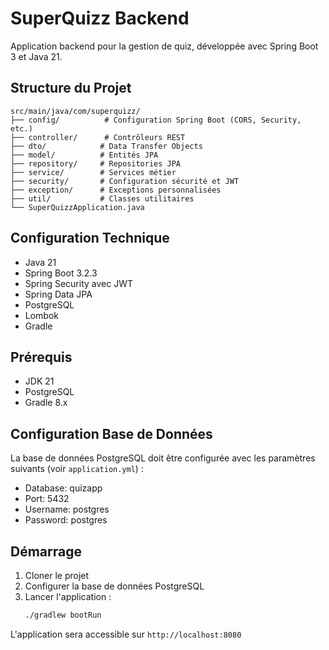# SuperQuizz Backend

Application backend pour la gestion de quiz, développée avec Spring Boot 3 et Java 21.

## Structure du Projet

```
src/main/java/com/superquizz/
├── config/          # Configuration Spring Boot (CORS, Security, etc.)
├── controller/      # Contrôleurs REST
├── dto/            # Data Transfer Objects
├── model/          # Entités JPA
├── repository/     # Repositories JPA
├── service/        # Services métier
├── security/       # Configuration sécurité et JWT
├── exception/      # Exceptions personnalisées
├── util/           # Classes utilitaires
└── SuperQuizzApplication.java
```

## Configuration Technique

- Java 21
- Spring Boot 3.2.3
- Spring Security avec JWT
- Spring Data JPA
- PostgreSQL
- Lombok
- Gradle

## Prérequis

- JDK 21
- PostgreSQL
- Gradle 8.x

## Configuration Base de Données

La base de données PostgreSQL doit être configurée avec les paramètres suivants (voir `application.yml`) :
- Database: quizapp
- Port: 5432
- Username: postgres
- Password: postgres

## Démarrage

1. Cloner le projet
2. Configurer la base de données PostgreSQL
3. Lancer l'application :
   ```bash
   ./gradlew bootRun
   ```

L'application sera accessible sur `http://localhost:8080`